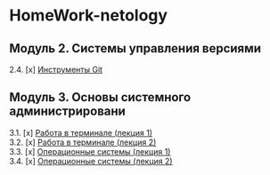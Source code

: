 # HomeWork-netology

## Модуль 2. Системы управления версиями


2.4. [x] [Инструменты Git](02-git-04-tools/README.md)
## Модуль 3. Основы системного администрировани

3.1. [x] [Работа в терминале (лекция 1)](03-sysadmin-01-terminal/README.md)  
3.2. [x] [Работа в терминале (лекция 2)](03-sysadmin-02-terminal/README.md)  
3.3. [х] [Операционные системы (лекция 1)](03-sysadmin-03-os/README.md)  
3.4. [х] [Операционные системы (лекция 2)](https://github.com/netology-code/sysadm-homeworks/tree/master/03-sysadmin-04-os)  
